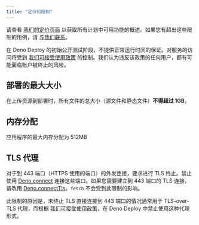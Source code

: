 ```yaml
---
title: "定价和限制"
---
```


请查看 [我们的定价页面](https://deno.com/deploy/pricing) 以获取所有计划中可用功能的概述。如果您有超出这些限制的用例，请 [与我们联系](mailto:deploy@deno.com)。

在 Deno Deploy 的初始公开测试阶段，不提供正常运行时间的保证。对服务的访问将受到 [我们可接受使用政策](/deploy/manual/acceptable-use-policy) 的控制。我们认为违反该政策的任何用户，都有可能面临账户被终止的风险。

## 部署的最大大小

在上传资源到部署时，所有文件的总大小（源文件和静态文件）**不得超过 1GB**。

## 内存分配

应用程序的最大内存分配为 512MB

## TLS 代理

对于到 443 端口（HTTPS 使用的端口）的外发连接，要求进行 TLS 终止。禁止使用 [Deno.connect](https://docs.deno.com/api/deno/~/Deno.connect) 连接这些端口。如果您需要建立到 443 端口的 TLS 连接，请改用 [Deno.connectTls](https://docs.deno.com/api/deno/~/Deno.connectTls)。`fetch` 不会受到此限制的影响。

此限制的原因是，未终止 TLS 直接连接到 443 端口的情况通常用于 TLS-over-TLS 代理，而根据 [我们可接受使用政策](/deploy/manual/acceptable-use-policy)，在 Deno Deploy 中禁止使用这种代理形式。